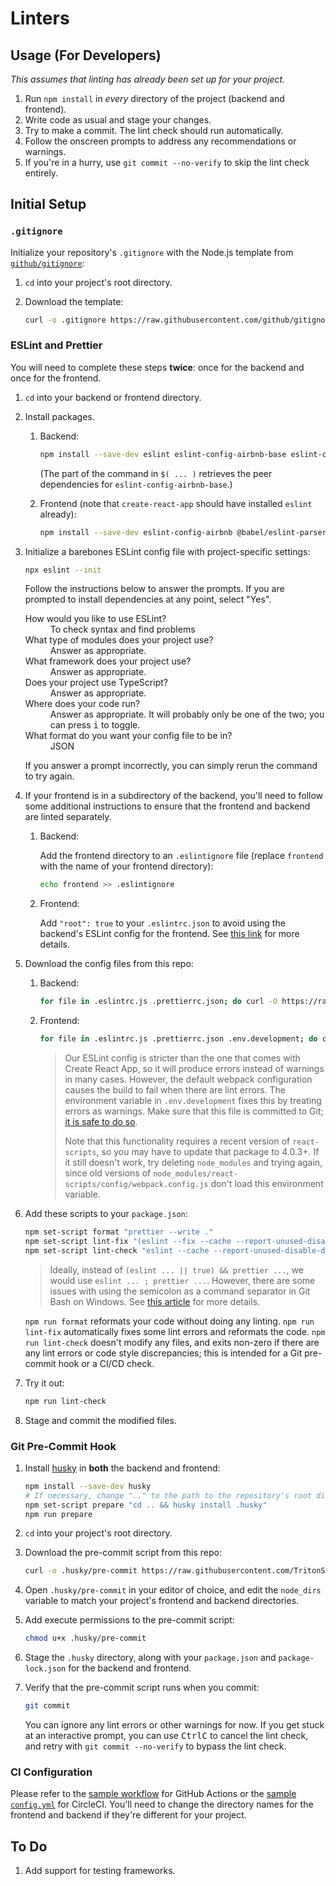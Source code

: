 # Linters

## Usage (For Developers)

_This assumes that linting has already been set up for your project._

1. Run `npm install` in _every_ directory of the project (backend and frontend).
1. Write code as usual and stage your changes.
1. Try to make a commit. The lint check should run automatically.
1. Follow the onscreen prompts to address any recommendations or warnings.
1. If you're in a hurry, use `git commit --no-verify` to skip the lint check entirely.

## Initial Setup

### `.gitignore`

Initialize your repository's `.gitignore` with the Node.js template from [`github/gitignore`](https://github.com/github/gitignore):

1. `cd` into your project's root directory.

1. Download the template:

   ```sh
   curl -o .gitignore https://raw.githubusercontent.com/github/gitignore/master/Node.gitignore
   ```

### ESLint and Prettier

You will need to complete these steps **twice**: once for the backend and once for the frontend.

1. `cd` into your backend or frontend directory.

1. Install packages.

   1. Backend:

      ```sh
      npm install --save-dev eslint eslint-config-airbnb-base eslint-config-prettier prettier $(npm info "eslint-config-airbnb-base@latest" peerDependencies | grep -Eo "'?[^':]+'?:" | tr -d " :'")
      ```

      (The part of the command in `$( ... )` retrieves the peer dependencies for `eslint-config-airbnb-base`.)

   1. Frontend (note that `create-react-app` should have installed `eslint` already):

      ```sh
      npm install --save-dev eslint-config-airbnb @babel/eslint-parser eslint-config-prettier prettier $(npm info "eslint-config-airbnb@latest" peerDependencies | grep -Eo "'?[^':]+'?:" | tr -d " :'")
      ```

1. Initialize a barebones ESLint config file with project-specific settings:

   ```sh
   npx eslint --init
   ```

   Follow the instructions below to answer the prompts. If you are prompted to install dependencies at any point, select "Yes".

   <dl>
     <dt>How would you like to use ESLint?</dt>
     <dd>To check syntax and find problems</dd>
     <dt>What type of modules does your project use?</dt>
     <dd>Answer as appropriate.</dd>
     <dt>What framework does your project use?</dt>
     <dd>Answer as appropriate.</dd>
     <dt>Does your project use TypeScript?</dt>
     <dd>Answer as appropriate.</dd>
     <dt>Where does your code run?</dt>
     <dd>Answer as appropriate. It will probably only be one of the two; you can press <kbd>i</kbd> to toggle.</dd>
     <dt>What format do you want your config file to be in?</dt>
     <dd>JSON</dd>
   </dl>

   If you answer a prompt incorrectly, you can simply rerun the command to try again.

1. If your frontend is in a subdirectory of the backend, you'll need to follow some additional instructions to ensure that the frontend and backend are linted separately.

   1. Backend:

      Add the frontend directory to an `.eslintignore` file (replace `frontend` with the name of your frontend directory):

      ```sh
      echo frontend >> .eslintignore
      ```

   1. Frontend:

      Add `"root": true` to your `.eslintrc.json` to avoid using the backend's ESLint config for the frontend. See [this link](https://eslint.org/docs/user-guide/configuring/configuration-files#cascading-and-hierarchy) for more details.

1. Download the config files from this repo:

   1. Backend:

      ```sh
      for file in .eslintrc.js .prettierrc.json; do curl -O https://raw.githubusercontent.com/TritonSE/linters/main/$file; done
      ```

   1. Frontend:

      ```sh
      for file in .eslintrc.js .prettierrc.json .env.development; do curl -O https://raw.githubusercontent.com/TritonSE/linters/main/$file; done
      ```

      > Our ESLint config is stricter than the one that comes with Create React App, so it will produce errors instead of warnings in many cases. However, the default webpack configuration causes the build to fail when there are lint errors. The environment variable in `.env.development` fixes this by treating errors as warnings. Make sure that this file is committed to Git; [it is safe to do so](https://create-react-app.dev/docs/adding-custom-environment-variables/#adding-development-environment-variables-in-env).
      > 
      > Note that this functionality requires a recent version of `react-scripts`, so you may have to update that package to 4.0.3+. If it still doesn't work, try deleting `node_modules` and trying again, since old versions of `node_modules/react-scripts/config/webpack.config.js` don't load this environment variable.

1. Add these scripts to your `package.json`:

   ```sh
   npm set-script format "prettier --write ."
   npm set-script lint-fix "(eslint --fix --cache --report-unused-disable-directives . || true) && prettier --write ."
   npm set-script lint-check "eslint --cache --report-unused-disable-directives . && prettier --check ."
   ```

   > Ideally, instead of `(eslint ... || true) && prettier ...`, we would use `eslint ... ; prettier ...`. However, there are some issues with using the semicolon as a command separator in Git Bash on Windows. See [this article](https://medium.com/@chillypenguin/running-node-npm-scripts-sequentially-on-windows-8737dc24da1f) for more details.

   `npm run format` reformats your code without doing any linting. `npm run lint-fix` automatically fixes some lint errors and reformats the code. `npm run lint-check` doesn't modify any files, and exits non-zero if there are any lint errors or code style discrepancies; this is intended for a Git pre-commit hook or a CI/CD check.

1. Try it out:

   ```sh
   npm run lint-check
   ```

1. Stage and commit the modified files.

### Git Pre-Commit Hook

1. Install [husky](https://typicode.github.io/husky) in **both** the backend and frontend:

   ```sh
   npm install --save-dev husky
   # If necessary, change ".." to the path to the repository's root directory.
   npm set-script prepare "cd .. && husky install .husky"
   npm run prepare
   ```

1. `cd` into your project's root directory.

1. Download the pre-commit script from this repo:

   ```sh
   curl -o .husky/pre-commit https://raw.githubusercontent.com/TritonSE/linters/main/.husky/pre-commit
   ```

1. Open `.husky/pre-commit` in your editor of choice, and edit the `node_dirs` variable to match your project's frontend and backend directories.

1. Add execute permissions to the pre-commit script:

   ```sh
   chmod u+x .husky/pre-commit
   ```

1. Stage the `.husky` directory, along with your `package.json` and `package-lock.json` for the backend and frontend.

1. Verify that the pre-commit script runs when you commit:

   ```sh
   git commit
   ```

   You can ignore any lint errors or other warnings for now. If you get stuck at an interactive prompt, you can use <kbd>Ctrl</kbd><kbd>C</kbd> to cancel the lint check, and retry with `git commit --no-verify` to bypass the lint check.

### CI Configuration

Please refer to the [sample workflow](.github/workflows/lint-check.yml) for GitHub Actions or the [sample `config.yml`](.circleci/config.yml) for CircleCI. You'll need to change the directory names for the frontend and backend if they're different for your project.

## To Do

1. Add support for testing frameworks.
